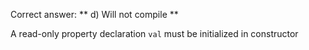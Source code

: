 Correct answer: ** d) Will not compile **

A read-only property declaration `val` must be initialized in constructor